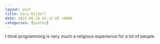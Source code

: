 ```yaml
---
layout: post
title: Gary Kildall
date: 2025-06-10 05:12:05 +0000
categories: [quotes]
---
```


I think programming is very much a religious experience for a lot of people.  

